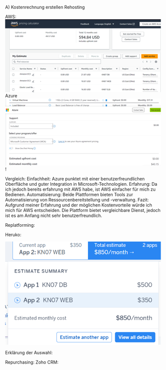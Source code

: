 A) Kostenrechnung erstellen
Rehosting

AWS:
![Alt text](AWS-KN07-Abgabe1.png)
Azure
![Alt text](image.png)!

Vergleich:
Einfachheit: Azure punktet mit einer benutzerfreundlichen Oberfläche und guter Integration in Microsoft-Technologien.
Erfahrung: Da ich jedoch bereits erfahrung mit AWS habe, ist AWS einfacher für mich zu Bedienen.
Automatisierung: Beide Plattformen bieten Tools zur Automatisierung von Ressourcenbereitstellung und -verwaltung.
Fazit:
Aufgrund meiner Erfahrung und der möglichen Kostenvorteile würde ich mich für AWS entscheiden. Die Plattform bietet vergleichbare Dienst, jedoch ist es am Anfang nicht sehr benutzerfreundlich.

Replatforming:

Heruko:

![Alt text](image-2.png)

Erklärung der Auswahl:


Repurchasing:
Zoho CRM:



